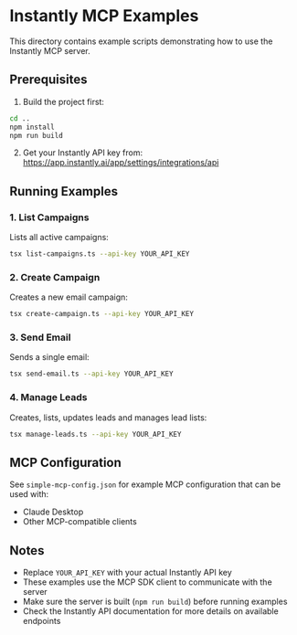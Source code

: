 # Instantly MCP Examples

This directory contains example scripts demonstrating how to use the Instantly MCP server.

## Prerequisites

1. Build the project first:
```bash
cd ..
npm install
npm run build
```

2. Get your Instantly API key from: https://app.instantly.ai/app/settings/integrations/api

## Running Examples

### 1. List Campaigns
Lists all active campaigns:
```bash
tsx list-campaigns.ts --api-key YOUR_API_KEY
```

### 2. Create Campaign
Creates a new email campaign:
```bash
tsx create-campaign.ts --api-key YOUR_API_KEY
```

### 3. Send Email
Sends a single email:
```bash
tsx send-email.ts --api-key YOUR_API_KEY
```

### 4. Manage Leads
Creates, lists, updates leads and manages lead lists:
```bash
tsx manage-leads.ts --api-key YOUR_API_KEY
```

## MCP Configuration

See `simple-mcp-config.json` for example MCP configuration that can be used with:
- Claude Desktop
- Other MCP-compatible clients

## Notes

- Replace `YOUR_API_KEY` with your actual Instantly API key
- These examples use the MCP SDK client to communicate with the server
- Make sure the server is built (`npm run build`) before running examples
- Check the Instantly API documentation for more details on available endpoints